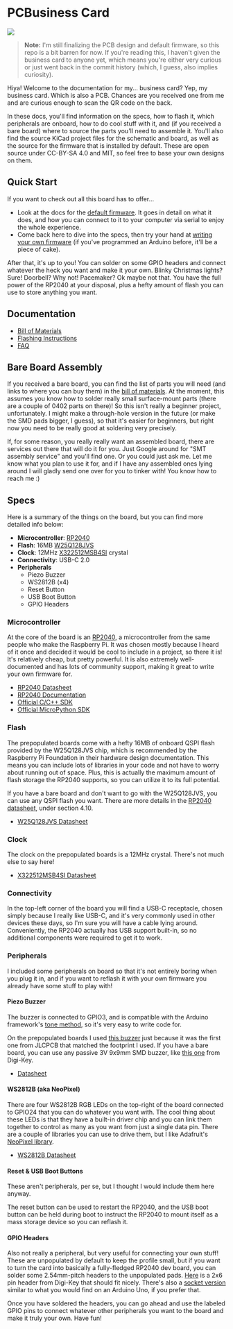 # PCBusiness Card

![](https://user-images.githubusercontent.com/2646487/162638601-5f43af5c-dab9-4c7f-9c47-570abe200760.png)

> **Note:** I'm still finalizing the PCB design and default firmware, so this repo is a bit barren for now. If you're reading this, I haven't given the business card to anyone yet, which means you're either very curious or just went back in the commit history (which, I guess, also implies curiosity).

Hiya! Welcome to the documentation for my... business card? Yep, my business card. Which is also a PCB. Chances are you received one from me and are curious enough to scan the QR code on the back.

In these docs, you'll find information on the specs, how to flash it, which peripherals are onboard, how to do cool stuff with it, and (if you received a bare board) where to source the parts you'll need to assemble it. You'll also find the source KiCad project files for the schematic and board, as well as the source for the firmware that is installed by default. These are open source under CC-BY-SA 4.0 and MIT, so feel free to base your own designs on them.

## Quick Start

If you want to check out all this board has to offer...

- Look at the docs for the [default firmware](docs/firmware.md). It goes in detail on what it does, and how you can connect to it to your computer via serial to enjoy the whole experience.
- Come back here to dive into the specs, then try your hand at [writing your own firmware](docs/flashing.md) (if you've programmed an Arduino before, it'll be a piece of cake).

After that, it's up to you! You can solder on some GPIO headers and connect whatever the heck you want and make it your own. Blinky Christmas lights? Sure! Doorbell? Why not! Pacemaker? Ok maybe not that. You have the full power of the RP2040 at your disposal, plus a hefty amount of flash you can use to store anything you want.

## Documentation

- [Bill of Materials](docs/bom.md)
- [Flashing Instructions](docs/flashing.md)
- [FAQ](docs/faq.md)

## Bare Board Assembly

If you received a bare board, you can find the list of parts you will need (and links to where you can buy them) in the [bill of materials](docs/bom.md). At the moment, this assumes you know how to solder really small surface-mount parts (there are a couple of 0402 parts on there)! So this isn't really a beginner project, unfortunately. I might make a through-hole version in the future (or make the SMD pads bigger, I guess), so that it's easier for beginners, but right now you need to be really good at soldering very precisely.

If, for some reason, you really really want an assembled board, there are services out there that will do it for you. Just Google around for "SMT assembly service" and you'll find one. Or you could just ask me. Let me know what you plan to use it for, and if I have any assembled ones lying around I will gladly send one over for you to tinker with! You know how to reach me :)

## Specs

Here is a summary of the things on the board, but you can find more detailed info below:

- **Microcontroller**: [RP2040](https://www.raspberrypi.com/products/rp2040)
- **Flash**: 16MB [W25Q128JVS](http://www.winbond.com/resource-files/w25q128jv_dtr%20revc%2003272018%20plus.pdf)
- **Clock**: 12MHz [X322512MSB4SI](https://lcsc.com/product-detail/SMD-Crystal-Resonators_Yangxing-Tech-X322512MSB4SI_C9002.html) crystal
- **Connectivity**: USB-C 2.0
- **Peripherals**
  - Piezo Buzzer
  - WS2812B (x4)
  - Reset Button
  - USB Boot Button
  - GPIO Headers

### Microcontroller

At the core of the board is an [RP2040](https://www.raspberrypi.com/products/rp2040/), a microcontroller from the same people who make the Raspberry Pi. It was chosen mostly because I heard of it once and decided it would be cool to include in a project, so there it is! It's relatively cheap, but pretty powerful. It is also extremely well-documented and has lots of community support, making it great to write your own firmware for.

- [RP2040 Datasheet](https://datasheets.raspberrypi.com/rp2040/rp2040-datasheet.pdf)
- [RP2040 Documentation](https://www.raspberrypi.com/documentation/microcontrollers/rp2040.html)
- [Official C/C++ SDK](https://www.raspberrypi.com/documentation/microcontrollers/c_sdk.html)
- [Official MicroPython SDK](https://www.raspberrypi.com/documentation/microcontrollers/micropython.html)

### Flash

The prepopulated boards come with a hefty 16MB of onboard QSPI flash provided by the W25Q128JVS chip, which is recommended by the Raspberry Pi Foundation in their hardware design documentation. This means you can include lots of libraries in your code and not have to worry about running out of space. Plus, this is actually the maximum amount of flash storage the RP2040 supports, so you can utilize it to its full potential.

If you have a bare board and don't want to go with the W25Q128JVS, you can use any QSPI flash you want. There are more details in the [RP2040 datasheet](https://datasheets.raspberrypi.com/rp2040/rp2040-datasheet.pdf#section_ssi), under section 4.10.

- [W25Q128JVS Datasheet](http://www.winbond.com/resource-files/w25q128jv_dtr%20revc%2003272018%20plus.pdf)

### Clock

The clock on the prepopulated boards is a 12MHz crystal. There's not much else to say here!

- [X322512MSB4SI Datasheet](https://datasheet.lcsc.com/lcsc/2103291203_Yangxing-Tech-X322512MSB4SI_C9002.pdf)

### Connectivity

In the top-left corner of the board you will find a USB-C receptacle, chosen simply because I really like USB-C, and it's very commonly used in other devices these days, so I'm sure you will have a cable lying around. Conveniently, the RP2040 actually has USB support built-in, so no additional components were required to get it to work.

### Peripherals

I included some peripherals on board so that it's not entirely boring when you plug it in, and if you want to reflash it with your own firmware you already have some stuff to play with!

#### Piezo Buzzer

The buzzer is connected to GPIO3, and is compatible with the Arduino framework's [tone method](https://www.arduino.cc/reference/en/language/functions/advanced-io/tone/), so it's very easy to write code for.

On the prepopulated boards I used [this buzzer](https://lcsc.com/product-detail/Buzzers_CY-Changzhou-Chaoyin-Elec-Cy-SMD-9019-3040_C968734.html) just because it was the first one from JLCPCB that matched the footprint I used. If you have a bare board, you can use any passive 3V 9x9mm SMD buzzer, like [this one](https://www.digikey.com/en/products/detail/cui-devices/CPT-9019S-SMT-TR/6012432) from Digi-Key.

- [Datasheet](https://datasheet.lcsc.com/lcsc/2012111405_CY-Changzhou-Chaoyin-Elec-Cy-SMD-9019-3040_C968734.pdf)

#### WS2812B (aka NeoPixel)

There are four WS2812B RGB LEDs on the top-right of the board connected to GPIO24 that you can do whatever you want with. The cool thing about these LEDs is that they have a built-in driver chip and you can link them together to control as many as you want from just a single data pin. There are a couple of libraries you can use to drive them, but I like Adafruit's [NeoPixel library](https://github.com/adafruit/Adafruit_NeoPixel).

- [WS2812B Datasheet](https://cdn-shop.adafruit.com/datasheets/WS2812B.pdf)

#### Reset & USB Boot Buttons

These aren't peripherals, per se, but I thought I would include them here anyway.

The reset button can be used to restart the RP2040, and the USB boot button can be held during boot to instruct the RP2040 to mount itself as a mass storage device so you can reflash it.

#### GPIO Headers

Also not really a peripheral, but very useful for connecting your own stuff! These are unpopulated by default to keep the profile small, but if you want to turn the card into basically a fully-fledged RP2040 dev board, you can solder some 2.54mm-pitch headers to the unpopulated pads. [Here](https://www.digikey.com/en/products/detail/adam-tech/PH2-12-UA/9830397) is a 2x6 pin header from Digi-Key that should fit nicely. There's also a [socket version](https://www.digikey.com/en/products/detail/sullins-connector-solutions/PPPC062LFBN-RC/810246) similar to what you would find on an Arduino Uno, if you prefer that.

Once you have soldered the headers, you can go ahead and use the labeled GPIO pins to connect whatever other peripherals you want to the board and make it truly your own. Have fun!